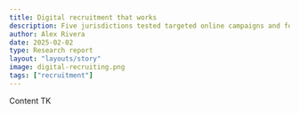 ```yaml
---
title: Digital recruitment that works
description: Five jurisdictions tested targeted online campaigns and found what messages bring in qualified foster parents.
author: Alex Rivera
date: 2025-02-02
type: Research report
layout: "layouts/story"
image: digital-recruiting.png
tags: ["recruitment"]
---
```


Content TK
